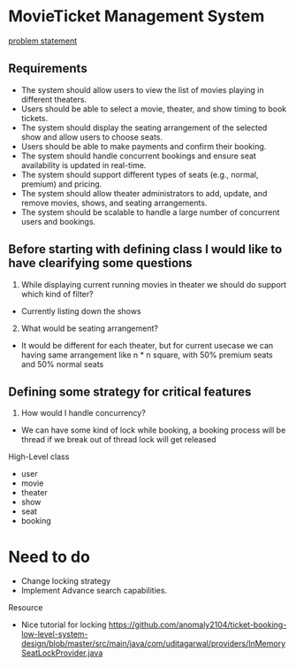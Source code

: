 # MovieTicket Management System

[problem statement](https://github.com/ashishps1/awesome-low-level-design/blob/main/problems/movie-ticket-booking-system.md)
## Requirements
- The system should allow users to view the list of movies playing in different theaters.
- Users should be able to select a movie, theater, and show timing to book tickets.
- The system should display the seating arrangement of the selected show and allow users to choose seats.
- Users should be able to make payments and confirm their booking.
- The system should handle concurrent bookings and ensure seat availability is updated in real-time.
- The system should support different types of seats (e.g., normal, premium) and pricing.
- The system should allow theater administrators to add, update, and remove movies, shows, and seating arrangements.
- The system should be scalable to handle a large number of concurrent users and bookings.

## Before starting with defining class I would like to have clearifying some questions
1. While displaying current running movies in theater we should do support which kind of filter?
- Currently listing down the shows
2. What would be seating arrangement?
- It would be different for each theater, but for current usecase we can having same arrangement like n * n square, with 50% premium seats and 50% normal seats 

## Defining some strategy for critical features
1. How would I handle concurrency?
- We can have some kind of lock while booking, a booking process will be thread if we break out of thread lock will get released

High-Level class 
- user
- movie
- theater
- show
- seat
- booking

# Need to do
- Change locking strategy
- Implement Advance search capabilities.

Resource
- Nice tutorial for locking https://github.com/anomaly2104/ticket-booking-low-level-system-design/blob/master/src/main/java/com/uditagarwal/providers/InMemorySeatLockProvider.java